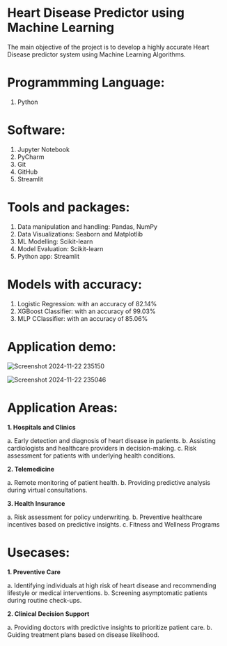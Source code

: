 # Heart Disease Predictor using Machine Learning

The main objective of the project is to develop a highly accurate Heart Disease predictor system using Machine Learning Algorithms.

# Programmming Language:
1. Python

# Software:
1. Jupyter Notebook
2. PyCharm
3. Git
4. GitHub
5. Streamlit

# Tools and packages:
1. Data manipulation and handling: Pandas, NumPy
2. Data Visualizations: Seaborn and Matplotlib
3. ML Modelling: Scikit-learn
4. Model Evaluation: Scikit-learn
5. Python app: Streamlit

# Models with accuracy:
1. Logistic Regression: with an accuracy of 82.14%
2. XGBoost Classifier: with an accuracy of 99.03%
3. MLP CClassifier: with an accuracy of 85.06%

# Application demo:

![Screenshot 2024-11-22 235150](https://github.com/user-attachments/assets/99f28054-03b9-4597-b88b-7f10000dcaad)

![Screenshot 2024-11-22 235046](https://github.com/user-attachments/assets/4b52f7ab-2c19-47e5-a9a7-74a95639c7de)

# Application Areas:
**1. Hospitals and Clinics**

a. Early detection and diagnosis of heart disease in patients.
b. Assisting cardiologists and healthcare providers in decision-making.
c. Risk assessment for patients with underlying health conditions.

**2. Telemedicine**

a. Remote monitoring of patient health.
b. Providing predictive analysis during virtual consultations.

**3. Health Insurance**

a. Risk assessment for policy underwriting.
b. Preventive healthcare incentives based on predictive insights.
c. Fitness and Wellness Programs

# Usecases:
**1. Preventive Care**

a. Identifying individuals at high risk of heart disease and recommending lifestyle or medical interventions.
b. Screening asymptomatic patients during routine check-ups.

**2. Clinical Decision Support**

a. Providing doctors with predictive insights to prioritize patient care.
b. Guiding treatment plans based on disease likelihood.

